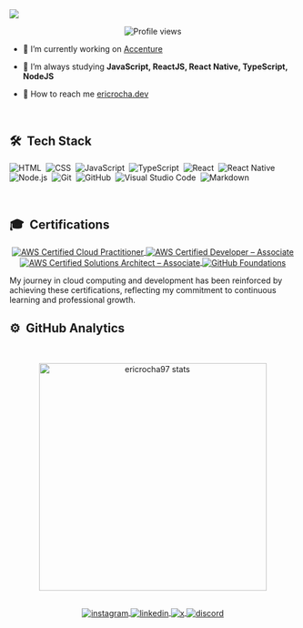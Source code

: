 <img align="center" src="https://i.imgur.com/e0ExF31.png"/>

<p align="center"> <img src="https://komarev.com/ghpvc/?username=ericrocha97&color=blueviolet&style=flat-square" alt="Profile views" />

</p>

- 🔭  I’m currently working on [Accenture](https://www.accenture.com/)

- 🌱  I’m always studying **JavaScript, ReactJS, React Native, TypeScript, NodeJS**

- 🚀  How to reach me  [ericrocha.dev](https://ericrocha.dev)

<br>

## 🛠 &nbsp;Tech Stack

![HTML](https://img.shields.io/badge/-HTML-05122A?style=flat&logo=HTML5)&nbsp;
![CSS](https://img.shields.io/badge/-CSS-05122A?style=flat&logo=CSS3&logoColor=1572B6)&nbsp;
![JavaScript](https://img.shields.io/badge/-JavaScript-05122A?style=flat&logo=javascript)&nbsp;
![TypeScript](https://img.shields.io/badge/-TypeScript-05122A?style=flat&logo=typescript)&nbsp;
![React](https://img.shields.io/badge/-React-05122A?style=flat&logo=react)&nbsp;
![React Native](https://img.shields.io/badge/-React%20Native-05122A?style=flat&logo=react)&nbsp;
![Node.js](https://img.shields.io/badge/-Node.js-05122A?style=flat&logo=node.js)&nbsp;
![Git](https://img.shields.io/badge/-Git-05122A?style=flat&logo=git)&nbsp;
![GitHub](https://img.shields.io/badge/-GitHub-05122A?style=flat&logo=github)&nbsp;
![Visual Studio Code](https://img.shields.io/badge/-VS%20Code-05122A?style=flat&logo=visual-studio-code&logoColor=007ACC)&nbsp;
![Markdown](https://img.shields.io/badge/-Markdown-05122A?style=flat&logo=markdown)&nbsp;

<br>

## 🎓 &nbsp;Certifications

<p align="center">
  <a href="https://www.credly.com/badges/13ac4492-78b5-4cef-9f7d-15229da20aba" target="_blank">
    <img align="center" src="https://img.shields.io/badge/AWS%20Cloud%20Practitioner-grey?style=flat&logo=amazon%20web%20services" alt="AWS Certified Cloud Practitioner" />
  </a>
  <a href="https://www.credly.com/badges/3a7c81ae-258e-489f-ae40-3be9fd73c513" target="_blank">
    <img align="center" src="https://img.shields.io/badge/AWS%20Developer%20Associate-2c32d7?style=flat&logo=amazon%20web%20services" alt="AWS Certified Developer – Associate" />
  </a>
  <a href="https://www.credly.com/badges/ae6a1bae-c84f-4292-af0e-3b86561ec90c" target="_blank">
    <img align="center" src="https://img.shields.io/badge/AWS%20Solutions%20Architect%20Associate-2c32d7?style=flat&logo=amazon%20web%20services" alt="AWS Certified Solutions Architect – Associate" />
  </a>
  <a href="https://www.credly.com/badges/ae6a1bae-c84f-4292-af0e-3b86561ec90c" target="_blank">
    <img align="center" src="https://img.shields.io/badge/GitHub%20Foundations-black?style=flat&logo=github" alt="GitHub Foundations" />
  </a>
</p>

My journey in cloud computing and development has been reinforced by achieving these certifications, reflecting my commitment to continuous learning and professional growth.

## ⚙️ &nbsp;GitHub Analytics

<br>

<p align="center">
  <img width="400em" src="https://github-readme-stats.vercel.app/api/top-langs/?username=ericrocha97&layout=compact&langs_count=7&theme=rose_pine" alt="ericrocha97 stats" />
</p>

##

<p align="center">
  <a href="https://instagram.com/eric_rocha97" target="_blank">
    <img align="center" src="https://img.shields.io/badge/-ericrocha97-05122A?style=flat&logo=instagram" alt="instagram"/>
  </a>
  <a href="https://linkedin.com/in/eric-rocha1997" target="_blank">
    <img align="center" src="https://img.shields.io/badge/-ericrocha97-05122A?style=flat&logo=linkedin" alt="linkedin"/>
  </a>
  <a href="https://x.com/eric__rocha" target="_blank">
    <img align="center" src="https://img.shields.io/badge/-eric__rocha-05122A?style=flat&logo=x" alt="x"/>
  </a>
  <a href="https://discord.com/users/502884632694358027" target="_blank">
    <img align="center" src="https://img.shields.io/badge/-ericrocha97-05122A?style=flat&logo=discord" alt="discord"/>
  </a>
</p>
